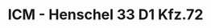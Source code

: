 ---
layout: product
title: "ICM - Henschel 33 D1 Kfz.72"
price: "TBA" 
desc: "N/A"
img_path: "/assets/img/ICM35467.webp"
brand: "N/A"
available: false
special_offer: false
new: false
soon: false
cat: "010000"
subcat: "013600"
subsubcat: "0N/A"
sifra: "ICM35467"
popular: false
spec: false
---